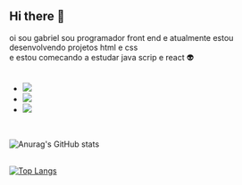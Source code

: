 ## Hi there 👋

oi sou gabriel sou programador front end e atualmente estou desenvolvendo projetos html e css<br>
 e estou comecando a estudar java scrip e react :alien:
 <br>
 <br>
 - <img src="https://img.shields.io/badge/HTML5-E34F26?style=for-the-badge&logo=html5&logoColor=white"/>
 - <img src="https://img.shields.io/badge/CSS3-1572B6?style=for-the-badge&logo=css3&logoColor=white"/>
 - <img src="https://img.shields.io/badge/JavaScript-F7DF1E?style=for-the-badge&logo=javascript&logoColor=black"/>
 <br>
 
 ![Anurag's GitHub stats](https://github-readme-stats.vercel.app/api?username=Gabrielbooy_icons=true&theme=radical)
 <br>
 <br>

 [![Top Langs](https://github-readme-stats.vercel.app/api/top-langs/?username=Gabrielbooy)](https://github.com/anuraghazra/github-readme-stats)
